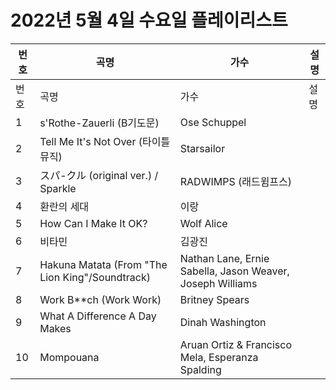 # 2022년 5월 4일 수요일 플레이리스트

| 번호 | 곡명 | 가수 | 설명 |
|------|------|------|------|
| 번호 | 곡명 | 가수 | 설명 |
| 1 | s'Rothe-Zauerli (B기도문) | Ose Schuppel |  |
| 2 | Tell Me It's Not Over (타이틀 뮤직) | Starsailor |  |
| 3 | スパ-クル (original ver.) / Sparkle | RADWIMPS (래드윔프스) |  |
| 4 | 환란의 세대 | 이랑 |  |
| 5 | How Can I Make It OK? | Wolf Alice |  |
| 6 | 비타민 | 김광진 |  |
| 7 | Hakuna Matata (From "The Lion King"/Soundtrack) | Nathan Lane, Ernie Sabella, Jason Weaver, Joseph Williams |  |
| 8 | Work B**ch (Work Work) | Britney Spears |  |
| 9 | What A Difference A Day Makes | Dinah Washington |  |
| 10 | Mompouana | Aruan Ortiz & Francisco Mela, Esperanza Spalding |  |
